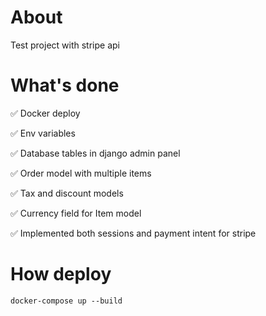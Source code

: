 # About

Test project with stripe api

# What's done

:white_check_mark: Docker deploy

:white_check_mark: Env variables

:white_check_mark: Database tables in django admin panel

:white_check_mark: Order model with multiple items

:white_check_mark: Tax and discount models

:white_check_mark: Currency field for Item model

:white_check_mark: Implemented both sessions and payment intent for stripe


# How deploy
```
docker-compose up --build
```
  